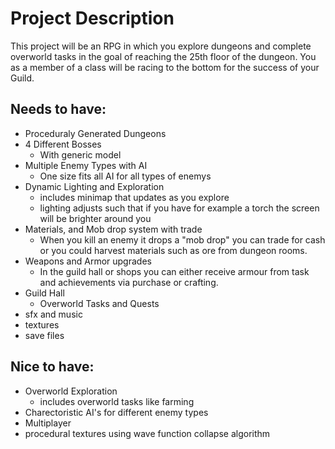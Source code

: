 # Project Description

This project will be an RPG in which you explore dungeons and complete overworld tasks in the goal of reaching the 25th floor of the dungeon. You as a member of a class will be racing to the bottom for the success of your Guild.

## Needs to have:
- Proceduraly Generated Dungeons 
- 4 Different Bosses
    - With generic model
- Multiple Enemy Types with AI
    - One size fits all AI for all types of enemys
- Dynamic Lighting and Exploration
    - includes minimap that updates as you explore
    - lighting adjusts such that if you have for example a torch the screen will be brighter around you
- Materials, and Mob drop system with trade
    - When you kill an enemy it drops a "mob drop" you can trade for cash or you could harvest materials such as ore from dungeon rooms.
- Weapons and Armor upgrades
    - In the guild hall or shops you can either receive armour from task and achievements via purchase or crafting.
- Guild Hall
    - Overworld Tasks and Quests
- sfx and music
- textures
- save files

## Nice to have:
- Overworld Exploration
    - includes overworld tasks like farming
- Charectoristic AI's for different enemy types
- Multiplayer
- procedural textures using wave function collapse algorithm
